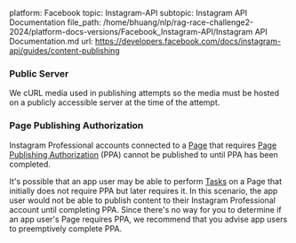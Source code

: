 platform: Facebook
topic: Instagram-API
subtopic: Instagram API Documentation
file_path: /home/bhuang/nlp/rag-race-challenge2-2024/platform-docs-versions/Facebook_Instagram-API/Instagram API Documentation.md
url: https://developers.facebook.com/docs/instagram-api/guides/content-publishing

### Public Server

We cURL media used in publishing attempts so the media must be hosted on a publicly accessible server at the time of the attempt.

### Page Publishing Authorization

Instagram Professional accounts connected to a [Page](https://developers.facebook.com/docs/instagram-api/overview#pages) that requires [Page Publishing Authorization](https://www.facebook.com/business/m/one-sheeters/page-publishing-authorization) (PPA) cannot be published to until PPA has been completed.

It's possible that an app user may be able to perform [Tasks](https://developers.facebook.com/docs/instagram-api/overview#tasks) on a Page that initially does not require PPA but later requires it. In this scenario, the app user would not be able to publish content to their Instagram Professional account until completing PPA. Since there's no way for you to determine if an app user's Page requires PPA, we recommend that you advise app users to preemptively complete PPA.